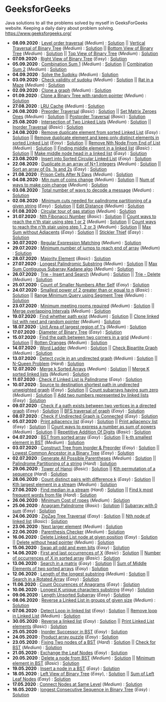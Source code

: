 # GeeksforGeeks
Java solutions to all the problems solved by myself in GeeksForGeeks website. Keeping a daily dairy about problem solving.
https://www.geeksforgeeks.org/

* **08.09.2020** : 	[Level order traversal](https://practice.geeksforgeeks.org/problems/level-order-traversal/1) (*Medium*) : [Solution](https://github.com/sushovankarmakar/GeeksforGeeks/blob/master/2.%20Easy/src/Tree_LevelOrderTraversal.java) || [Vertical Traversal of Binary Tree](https://practice.geeksforgeeks.org/problems/print-a-binary-tree-in-vertical-order/1) (*Medium*) : [Solution](https://github.com/sushovankarmakar/GeeksforGeeks/blob/master/3.%20Medium/src/Tree_VerticalTraversalOfBinaryTree.java) || [Bottom View of Binary Tree](https://practice.geeksforgeeks.org/problems/bottom-view-of-binary-tree/1/) (*Medium*) : [Solution](https://github.com/sushovankarmakar/GeeksforGeeks/blob/master/3.%20Medium/src/Tree_BottomViewOfBinaryTree.java) || [Top View of Binary Tree](https://practice.geeksforgeeks.org/problems/top-view-of-binary-tree/1/) (*Medium*) : [Solution](https://github.com/sushovankarmakar/GeeksforGeeks/blob/master/3.%20Medium/src/Tree_TopViewOfBinaryTree.java)
* **07.09.2020** : 	[Right View of Binary Tree](https://practice.geeksforgeeks.org/problems/right-view-of-binary-tree/1) (*Easy*) : [Solution](https://github.com/sushovankarmakar/GeeksforGeeks/blob/master/2.%20Easy/src/Tree_RightViewOfBinaryTree.java)
* **05.09.2020** : 	[Combination Sum 1](https://practice.geeksforgeeks.org/problems/combination-sum/0) (*Medium*) : [Solution](https://github.com/sushovankarmakar/GeeksforGeeks/blob/master/3.%20Medium/src/Backtracking_CombinationSum1.java) || [Combination Sum 2](https://practice.geeksforgeeks.org/problems/combination-sum-part-2/0/) (*Medium*) : [Solution](https://github.com/sushovankarmakar/GeeksforGeeks/blob/master/3.%20Medium/src/Backtracking_CombinationSum2.java)
* **04.09.2020** : 	[Solve the Sudoku](https://practice.geeksforgeeks.org/problems/solve-the-sudoku/0) (*Medium*) : [Solution](https://github.com/sushovankarmakar/GeeksforGeeks/blob/master/4.%20Hard/src/Backtracking_SudokuSolver.java)
* **03.09.2020** : 	[Check validity of sudoku](https://practice.geeksforgeeks.org/problems/is-sudoku-valid/0/) (*Medium*) : [Solution](https://github.com/sushovankarmakar/GeeksforGeeks/blob/master/3.%20Medium/src/Arrays_CheckValidityOfSudoku.java) || [Rat in a Maze](https://practice.geeksforgeeks.org/problems/rat-in-a-maze-problem/1) (*Medium*) : [Solution](https://github.com/sushovankarmakar/GeeksforGeeks/blob/master/3.%20Medium/src/Backtracking_RatInAMaze.java)
* **02.09.2020** : 	[Clone a graph](https://leetcode.com/problems/clone-graph/) (*Medium*) : [Solution](https://github.com/sushovankarmakar/GeeksforGeeks/blob/master/3.%20Medium/src/Graph_CloneConnectedUndirectedGraph.java)
* **01.09.2020** : 	[Clone a Binary Tree with random pointer](https://practice.geeksforgeeks.org/problems/clone-a-binary-tree/1) (*Medium*) : [Solution](https://github.com/sushovankarmakar/GeeksforGeeks/blob/master/3.%20Medium/src/Tree_CloneBinaryTreeWithRandomPointer.java)
* **27.08.2020** : 	[LRU Cache](https://practice.geeksforgeeks.org/problems/lru-cache/1) (*Medium*) : [Solution](https://github.com/sushovankarmakar/GeeksforGeeks/blob/master/3.%20Medium/src/LL_LRUCache.java)
* **26.08.2020** : 	[Preorder Traversal](https://practice.geeksforgeeks.org/problems/preorder-traversal/1/) (*Basic*) : [Solution](https://github.com/sushovankarmakar/GeeksforGeeks/blob/master/1.%20Basic/src/Tree_BinaryTreePreOrderTraversal.java) || [Set Matrix Zeroes Ones](https://practice.geeksforgeeks.org/problems/boolean-matrix-problem/0) (*Medium*) : [Solution](https://github.com/sushovankarmakar/GeeksforGeeks/blob/master/3.%20Medium/src/Arrays_BooleanSetMatrixZerosOnes.java) || [Postorder Traversal](https://practice.geeksforgeeks.org/problems/postorder-traversal/1/) (*Basic*) : [Solution](https://github.com/sushovankarmakar/GeeksforGeeks/blob/master/1.%20Basic/src/Tree_BinaryTreePostOrderTraversal.java)
* **25.08.2020** : 	[Intersection of Two Linked Lists](https://practice.geeksforgeeks.org/problems/intersection-point-in-y-shapped-linked-lists/1) (*Medium*) : [Solution](https://github.com/sushovankarmakar/GeeksforGeeks/blob/master/3.%20Medium/src/LL_IntersectionPointOfTwoLL.java) || [Inorder Traversal](https://practice.geeksforgeeks.org/problems/inorder-traversal/1) (*Basic*) : [Solution](https://github.com/sushovankarmakar/GeeksforGeeks/blob/master/1.%20Basic/src/Tree_BinaryTreeInOrderTraversal.java)
* **24.08.2020** : 	[Remove duplicate element from sorted Linked List](https://practice.geeksforgeeks.org/problems/remove-duplicate-element-from-sorted-linked-list/1) (*Easy*) : [Solution](https://github.com/sushovankarmakar/GeeksforGeeks/blob/master/2.%20Easy/src/LL_RemoveDuplicateInSortedLL.java) || [Remove duplicate element and keep only distinct elements in sorted Linked List](https://leetcode.com/problems/remove-duplicates-from-sorted-list-ii/) (*Easy*) : [Solution](https://github.com/sushovankarmakar/GeeksforGeeks/blob/master/2.%20Easy/src/LL_RemoveDuplicateKeepOnlyDistinctSortedLL.java) || [Remove Nth Node From End of List](https://leetcode.com/problems/remove-nth-node-from-end-of-list/) (*Medium*) : [Solution](https://github.com/sushovankarmakar/GeeksforGeeks/blob/master/3.%20Medium/src/LL_RemoveNthNodeFromEndOfLL.java) || [Finding middle element in a linked list](https://practice.geeksforgeeks.org/problems/finding-middle-element-in-a-linked-list/1) (*Basic*) : [Solution](https://github.com/sushovankarmakar/GeeksforGeeks/blob/master/1.%20Basic/src/LL_FindMiddleOfLL.java) || [Make middle node head in a linked list](https://www.geeksforgeeks.org/make-middle-node-head-linked-list/) (*Easy*) : [Solution](https://github.com/sushovankarmakar/GeeksforGeeks/blob/master/2.%20Easy/src/LL_MakeMiddleNodeHeadOfLL.java)
* **23.08.2020** : 	[Insert into Sorted Circular Linked List](https://practice.geeksforgeeks.org/problems/sorted-insert-for-circular-linked-list/1) (*Easy*) : [Solution](https://github.com/sushovankarmakar/GeeksforGeeks/blob/master/2.%20Easy/src/LL_InsertIntoSortedCircularLL.java)
* **22.08.2020** : 	[Duplicate in an array of N+1 integers](https://leetcode.com/problems/find-the-duplicate-number/) (*Medium*) : [Solution](https://github.com/sushovankarmakar/GeeksforGeeks/blob/master/3.%20Medium/src/Arrays_FindDuplicateInArrayOfNPlusOneIntegers.java) || [Sort an array of 0s, 1s and 2s](https://practice.geeksforgeeks.org/problems/sort-an-array-of-0s-1s-and-2s/0) (*Easy*) : [Solution](https://github.com/sushovankarmakar/GeeksforGeeks/blob/master/2.%20Easy/src/Arrays_SortArrayOf0s1s2s_DutchNationalFlagAlgo.java)
* **21.08.2020** : 	[Prison Cells After N Days](https://leetcode.com/problems/prison-cells-after-n-days/) (*Medium*) : [Solution](https://github.com/sushovankarmakar/GeeksforGeeks/blob/master/3.%20Medium/src/Arrays_PrisonCellsAfterNDays.java)
* **04.08.2020** : 	[Min num of coins change](https://practice.geeksforgeeks.org/problems/number-of-coins/0) (*Medium*) : [Solution](https://github.com/sushovankarmakar/GeeksforGeeks/blob/master/3.%20Medium/src/DP_MinNumOfCoinChange.java) || [Num of ways to make coin change](https://practice.geeksforgeeks.org/problems/coin-change/0/) (*Medium*) : [Solution](https://github.com/sushovankarmakar/GeeksforGeeks/blob/master/3.%20Medium/src/DP_NumWaysOfCoinChange.java)
* **03.08.2020** : 	[Total number of ways to decode a message](https://practice.geeksforgeeks.org/problems/total-decoding-messages/0) (*Medium*) : [Solution](https://github.com/sushovankarmakar/GeeksforGeeks/blob/master/3.%20Medium/src/DP_NumWaysDecodeMessage.java)
* **02.08.2020** : 	[Minimum cuts needed for palindrome partitioning of a given string](https://practice.geeksforgeeks.org/problems/palindromic-patitioning/0) (*Easy*) : [Solution](https://github.com/sushovankarmakar/GeeksforGeeks/blob/master/2.%20Easy/src/DP_MinCutsForPalindromicPartitioning.java) || [Edit Distance](https://practice.geeksforgeeks.org/problems/edit-distance/0) (*Medium*) : [Solution](https://github.com/sushovankarmakar/GeeksforGeeks/blob/master/3.%20Medium/src/DP_EditDistance.java)
* **01.08.2020** : 	[Circular tour of gas station](https://practice.geeksforgeeks.org/problems/circular-tour/1) (*Medium*) : [Solution](https://github.com/sushovankarmakar/GeeksforGeeks/blob/master/3.%20Medium/src/Arrays_CircularTourOfGasStation.java)
* **31.07.2020** : 	[Nth Fibonacci Number](https://practice.geeksforgeeks.org/problems/nth-fibonacci-number/0) (*Basic*) : [Solution](https://github.com/sushovankarmakar/GeeksforGeeks/blob/master/1.%20Basic/src/Math_NthFibonacciNum.java) || [Count ways to reach the n'th stair using step 1 or 2](https://practice.geeksforgeeks.org/problems/count-ways-to-reach-the-nth-stair/0) (*Medium*) : [Solution](https://github.com/sushovankarmakar/GeeksforGeeks/blob/master/3.%20Medium/src/DP_CountWaysToReachNthStairUsing12Steps.java) || [Count ways to reach the n'th stair using step 1, 2 or 3](https://www.geeksforgeeks.org/count-ways-reach-nth-stair-using-step-1-2-3/) (*Medium*) : [Solution](https://github.com/sushovankarmakar/GeeksforGeeks/blob/master/3.%20Medium/src/DP_CountWaysToReachNthStairUsing123Steps.java) || [Max Sum without Adjacents](https://practice.geeksforgeeks.org/problems/max-sum-without-adjacents/0) (*Easy*) : [Solution](https://github.com/sushovankarmakar/GeeksforGeeks/blob/master/2.%20Easy/src/DP_MaxSumWithoutAdjacents.java) || [Stickler Thief](https://practice.geeksforgeeks.org/problems/stickler-theif/0) (*Easy*) : [Solution](https://github.com/sushovankarmakar/GeeksforGeeks/blob/master/2.%20Easy/src/DP_SticklerThief.java)
* **30.07.2020** : 	[Regular Expression Matching](https://leetcode.com/problems/regular-expression-matching/) (*Medium*) : [Solution](https://github.com/sushovankarmakar/GeeksforGeeks/blob/master/3.%20Medium/src/DP_RegularExpressionMatching.java)
* **29.07.2020** : 	[Minimum number of jumps to reach end of array](https://practice.geeksforgeeks.org/problems/minimum-number-of-jumps/0) (*Medium*) : [Solution](https://github.com/sushovankarmakar/GeeksforGeeks/blob/master/3.%20Medium/src/Greedy_MinNumOfJumpsToReachEnd.java)
* **28.07.2020** : 	[Majority Element](https://practice.geeksforgeeks.org/problems/majority-element/0) (*Basic*) : [Solution](https://github.com/sushovankarmakar/GeeksforGeeks/blob/master/1.%20Basic/src/Arrays_MajorityElement.java)
* **27.07.2020** : 	[Longest Palindromic Substring](https://practice.geeksforgeeks.org/problems/longest-palindrome-in-a-string/0) (*Medium*) : [Solution](https://github.com/sushovankarmakar/GeeksforGeeks/blob/master/3.%20Medium/src/Strings_LongestPalindromeSubString.java) || [Max Sum Contiguous Subarray Kadane algo](https://practice.geeksforgeeks.org/problems/kadanes-algorithm/0) (*Medium*) : [Solution](https://github.com/sushovankarmakar/GeeksforGeeks/blob/master/3.%20Medium/src/DP_ContiguousSubArrayMaxSumKadaneAlgo.java) 
* **26.07.2020** : 	[Trie - Insert and Search](https://practice.geeksforgeeks.org/problems/trie-insert-and-search/0) (*Medium*) : [Solution](https://github.com/sushovankarmakar/GeeksforGeeks/blob/master/3.%20Medium/src/Trie_InsertSearchDelete.java) || [Trie - Delete](https://practice.geeksforgeeks.org/problems/trie-delete/1) (*Medium*) : [Solution](https://github.com/sushovankarmakar/GeeksforGeeks/blob/master/3.%20Medium/src/Trie_InsertSearchDelete.java)
* **25.07.2020** : 	[Count of Smaller Numbers After Self](https://practice.geeksforgeeks.org/problems/count-smaller-elements/0) (*Easy*) : [Solution](https://github.com/sushovankarmakar/GeeksforGeeks/blob/master/2.%20Easy/src/Arrays_CountSmallerElementsOnRightSide.java)
* **24.07.2020** : 	[Smallest power of 2 greater than or equal to n](https://practice.geeksforgeeks.org/problems/smallest-power-of-2-greater-than-or-equal-to-n/0) (*Basic*) : [Solution](https://github.com/sushovankarmakar/GeeksforGeeks/blob/master/1.%20Basic/src/Bit_SmallestPowOf2GreaterOrEqualN.java) || [Range Minimum Query using Segment Tree](https://practice.geeksforgeeks.org/problems/range-minimum-query/1) (*Medium*) : [Solution](https://github.com/sushovankarmakar/GeeksforGeeks/blob/master/3.%20Medium/src/SegmentTree_RangeMinimumQuery.java)
* **23.07.2020** : 	[Minimum meeting rooms required](https://www.lintcode.com/problem/meeting-rooms-ii/description) (*Medium*) : [Solution](https://github.com/sushovankarmakar/GeeksforGeeks/blob/master/3.%20Medium/src/Heap_MeetingRoom.java) || [Merge overlapping Intervals](https://practice.geeksforgeeks.org/problems/overlapping-intervals/0) (*Medium*) : [Solution](https://github.com/sushovankarmakar/GeeksforGeeks/blob/master/3.%20Medium/src/Arrays_MergeOverlappingIntervals.java)
* **19.07.2020** : 	[Find whether path exist](https://practice.geeksforgeeks.org/problems/find-whether-path-exist/0/) (*Medium*) : [Solution](https://github.com/sushovankarmakar/GeeksforGeeks/blob/master/3.%20Medium/src/Graph_FindWhetherPathExists.java) || [Clone linked list with next and random pointer](https://practice.geeksforgeeks.org/problems/clone-a-linked-list-with-next-and-random-pointer/1) (*Medium*) : [Solution](https://github.com/sushovankarmakar/GeeksforGeeks/blob/master/3.%20Medium/src/LL_CloneLLWithNextAndRandomPtr.java)
* **18.07.2020** : 	[Unit Area of largest region of 1's](https://practice.geeksforgeeks.org/problems/length-of-largest-region-of-1s/0) (*Medium*) : [Solution](https://github.com/sushovankarmakar/GeeksforGeeks/blob/master/3.%20Medium/src/Graph_UnitAreaOfLargestRegionOfOnes.java)
* **17.07.2020** : 	[Diameter of Binary Tree](https://practice.geeksforgeeks.org/problems/diameter-of-binary-tree/1) (*Easy*) : [Solution](https://github.com/sushovankarmakar/GeeksforGeeks/blob/master/2.%20Easy/src/Tree_DiameterOfBinaryTree.java)
* **15.07.2020** : 	[Find the path between two corners in a grid](https://www.geeksforgeeks.org/minimum-distance-to-the-corner-of-a-grid-from-source/) (*Medium*) : [Solution](https://github.com/sushovankarmakar/GeeksforGeeks/blob/master/3.%20Medium/src/Graph_PathBetweenTwoCornersGrid.java) || [Rotten Oranges](https://practice.geeksforgeeks.org/problems/rotten-oranges/0) (*Medium*) : [Solution](https://github.com/sushovankarmakar/GeeksforGeeks/blob/master/3.%20Medium/src/Graph_RottenOranges.java)
* **14.07.2020** : 	[Word Ladder](https://practice.geeksforgeeks.org/problems/word-ladder/1) (*Medium*) : [Solution](https://github.com/sushovankarmakar/GeeksforGeeks/blob/master/3.%20Medium/src/Graph_WordLadder.java) || [Check Bipartite Graph](https://practice.geeksforgeeks.org/problems/bipartite-graph/1) (*Medium*) : [Solution](https://github.com/sushovankarmakar/GeeksforGeeks/blob/master/3.%20Medium/src/Graph_CheckIsBipartiteGraph.java)
* **13.07.2020** : 	[Detect cycle in an undirected graph](https://practice.geeksforgeeks.org/problems/detect-cycle-in-an-undirected-graph/1) (*Medium*) : [Solution](https://github.com/sushovankarmakar/GeeksforGeeks/blob/master/3.%20Medium/src/Graph_DetectCycleInUndirectedGraph.java) || [N-Queen Problem](https://practice.geeksforgeeks.org/problems/n-queen-problem/0) (*Hard*) : [Solution](https://github.com/sushovankarmakar/GeeksforGeeks/blob/master/4.%20Hard/src/Backtracking_NQueenProblem.java)  
* **12.07.2020** : 	[Merge k Sorted Arrays](https://practice.geeksforgeeks.org/problems/merge-k-sorted-arrays/1) (*Medium*) : [Solution](https://github.com/sushovankarmakar/GeeksforGeeks/blob/master/3.%20Medium/src/Heap_MergeKSortedArrays.java) || [Merge K sorted linked lists](https://practice.geeksforgeeks.org/problems/merge-k-sorted-linked-lists/1) (*Medium*) : [Solution](https://github.com/sushovankarmakar/GeeksforGeeks/blob/master/3.%20Medium/src/Heap_MergeKSortedLL.java)
* **11.07.2020** : 	[Check if Linked List is Palindrome](https://practice.geeksforgeeks.org/problems/check-if-linked-list-is-pallindrome/1/) (*Easy*) : [Solution](https://github.com/sushovankarmakar/GeeksforGeeks/blob/master/2.%20Easy/src/LL_LinkedListIsPalindrome.java)
* **10.07.2020** : 	[Source to destination shortest path in undirected unweighted graph](https://www.geeksforgeeks.org/shortest-path-unweighted-graph/) (*Easy*) : [Solution](https://github.com/sushovankarmakar/GeeksforGeeks/blob/master/2.%20Easy/src/Graph_ShortestPath.java) || [Count subarrays having sum zero](https://practice.geeksforgeeks.org/problems/zero-sum-subarrays/0/) (*Medium*) : [Solution](https://github.com/sushovankarmakar/GeeksforGeeks/blob/master/3.%20Medium/src/Hash_PrintAllZeroSumSubArrays.java) || [Add two numbers represented by linked lists](https://practice.geeksforgeeks.org/problems/add-two-numbers-represented-by-linked-lists/1) (*Easy*) : [Solution](https://github.com/sushovankarmakar/GeeksforGeeks/blob/master/2.%20Easy/src/LL_AddTwoNumRepresentedByLL.java) 
* **09.07.2020** : 	[Check if a path exists between two vertices in a directed graph](https://www.geeksforgeeks.org/find-if-there-is-a-path-between-two-vertices-in-a-given-graph/) (*Easy*) : [Solution](https://github.com/sushovankarmakar/GeeksforGeeks/blob/master/2.%20Easy/src/Graph_CheckIfARouteExistsBetweenNodes.java) || [BFS traversal of graph](https://practice.geeksforgeeks.org/problems/bfs-traversal-of-graph/1) (*Easy*) : [Solution](https://github.com/sushovankarmakar/GeeksforGeeks/blob/master/2.%20Easy/src/Graph_BFSTraversalOfGraph.java) 
* **08.07.2020** : 	[Check if Undirected Graph is Connected](https://thecodingsimplified.com/check-if-undirected-graph-is-connected/) (*Easy*) : [Solution](https://github.com/sushovankarmakar/GeeksforGeeks/blob/master/2.%20Easy/src/Graph_CheckIfUndirectedGraphIsConnected.java)
* **05.07.2020** : 	[Print adjacency list](https://practice.geeksforgeeks.org/problems/print-adjacency-list/0) (*Easy*) : [Solution](https://github.com/sushovankarmakar/GeeksforGeeks/blob/master/2.%20Easy/src/Graph_PrintAdjacencyList.java) || [Print adjacency list](https://practice.geeksforgeeks.org/problems/print-adjacency-list-1587115620/1) (*Easy*) : [Solution](https://github.com/sushovankarmakar/GeeksforGeeks/blob/master/2.%20Easy/src/Graph_PrintAdjacencyList1.java) || [Count ways to express a number as sum of powers](https://practice.geeksforgeeks.org/problems/express-as-sum-of-power-of-natural-numbers/0) (*Medium*) : [Solution](https://github.com/sushovankarmakar/GeeksforGeeks/blob/master/3.%20Medium/src/Recursion_WaysToExpressNumAsSumOfPowers.java) || [Repetitive Addition Of Digits](https://practice.geeksforgeeks.org/problems/repetitive-addition-of-digits/0) (*Basic*) : [Solution](https://github.com/sushovankarmakar/GeeksforGeeks/blob/master/1.%20Basic/src/Math_RepetitiveAdditionOfDigits.java)
* **04.07.2020** : 	[BST from sorted array](https://practice.geeksforgeeks.org/problems/array-to-bst/0) (*Easy*) : [Solution](https://github.com/sushovankarmakar/GeeksforGeeks/blob/master/2.%20Easy/src/BST_ArrayToBST.java) || [k-th smallest element in BST](https://practice.geeksforgeeks.org/problems/find-k-th-smallest-element-in-bst/1) (*Medium*) : [Solution](https://github.com/sushovankarmakar/GeeksforGeeks/blob/master/3.%20Medium/src/BST_KthSmallestElementInBST.java)
* **03.07.2020** : 	[Construct Tree from Inorder & Preorder](https://practice.geeksforgeeks.org/problems/construct-tree-1/1) (*Easy*) : [Solution](https://github.com/sushovankarmakar/GeeksforGeeks/blob/master/2.%20Easy/src/Tree_ConstructTreeFromInorderPreorder.java) || [Lowest Common Ancestor in a Binary Tree](https://practice.geeksforgeeks.org/problems/lowest-common-ancestor-in-a-binary-tree/1) (*Easy*) : [Solution](https://github.com/sushovankarmakar/GeeksforGeeks/blob/master/2.%20Easy/src/Tree_LowestCommonAncestorInBinaryTree.java)
* **02.07.2020** : 	[Generate All Possible Parentheses](https://practice.geeksforgeeks.org/problems/generate-all-possible-parentheses/1) (*Medium*) : [Solution](https://github.com/sushovankarmakar/GeeksforGeeks/blob/master/3.%20Medium/src/Backtracking_GenerateAllPossibleParentheses.java) || [Palindrome Partitioning of a string](https://www.geeksforgeeks.org/print-palindromic-partitions-string/) (*Hard*) : [Solution](https://github.com/sushovankarmakar/GeeksforGeeks/blob/master/4.%20Hard/src/Backtracking_PalindromePartitioning.java)
* **29.06.2020** : 	[Tower of Hanoi](https://practice.geeksforgeeks.org/problems/help-the-old-man/0) (*Basic*) : [Solution](https://github.com/sushovankarmakar/GeeksforGeeks/blob/master/1.%20Basic/src/Recursion_TowerOfHanoi.java) || [Kth permutation of a sequence](https://www.geeksforgeeks.org/find-the-k-th-permutation-sequence-of-first-n-natural-numbers/) (*Hard*) : [Solution](https://github.com/sushovankarmakar/GeeksforGeeks/blob/master/4.%20Hard/src/Recursion_KthPermutationOfSequence.java)
* **28.06.2020** : 	[Count distinct pairs with difference k](https://practice.geeksforgeeks.org/problems/count-distinct-pairs-with-difference-k/0) (*Easy*) : [Solution](https://github.com/sushovankarmakar/GeeksforGeeks/blob/master/2.%20Easy/src/Hash_CountDistinctPairsWithDiffK.java) || [Kth largest element in a stream](https://practice.geeksforgeeks.org/problems/kth-largest-element-in-a-stream/0) (*Medium*) : [Solution](https://github.com/sushovankarmakar/GeeksforGeeks/blob/master/3.%20Medium/src/Heap_KthLargestElementInStream.java) 
* **27.06.2020** : 	[Find median in a stream](https://practice.geeksforgeeks.org/problems/find-median-in-a-stream/0) (*Hard*) : [Solution](https://github.com/sushovankarmakar/GeeksforGeeks/blob/master/4.%20Hard/src/Heap_FindMedianInStream.java) || [Find k most frequent words from file](https://www.geeksforgeeks.org/find-the-k-most-frequent-words-from-a-file/) (*Hard*) : [Solution](https://github.com/sushovankarmakar/GeeksforGeeks/blob/master/4.%20Hard/src/Heap_FindKMostFrequentWordsInFile.java)
* **26.06.2020** : 	[Minimum Cost of ropes](https://practice.geeksforgeeks.org/problems/minimum-cost-of-ropes/0) (*Medium*) : [Solution](https://github.com/sushovankarmakar/GeeksforGeeks/blob/master/3.%20Medium/src/Heap_MinimumCostOfRopes.java)
* **25.06.2020** : 	[Anagram Palindrome](https://practice.geeksforgeeks.org/problems/anagram-palindrome/0) (*Basic*) : [Solution](https://github.com/sushovankarmakar/GeeksforGeeks/blob/master/1.%20Basic/src/Hash_AnagramPalindrome.java) || [Subarray with 0 sum](https://practice.geeksforgeeks.org/problems/subarray-with-0-sum/0) (*Easy*) : [Solution](https://github.com/sushovankarmakar/GeeksforGeeks/blob/master/2.%20Easy/src/Hash_SubArrayWithZeroSum.java)
* **24.06.2020** : 	[ZigZag Tree Traversal](https://practice.geeksforgeeks.org/problems/zigzag-tree-traversal/1) (*Easy*) : [Solution](https://github.com/sushovankarmakar/GeeksforGeeks/blob/master/2.%20Easy/src/Tree_ZigZagBinaryTreeTraversal.java) || [Nth node of linked list](https://practice.geeksforgeeks.org/problems/node-at-a-given-index-in-linked-list/1) (*Basic*) : [Solution](https://github.com/sushovankarmakar/GeeksforGeeks/blob/master/2.%20Easy/src/Tree_ZigZagBinaryTreeTraversal.java)
* **23.06.2020** : 	[Next larger element](https://practice.geeksforgeeks.org/problems/next-larger-element/0) (*Medium*) : [Solution](https://github.com/sushovankarmakar/GeeksforGeeks/blob/master/3.%20Medium/src/Stack_NextLargerElement.java)
* **22.06.2020** : 	[Parenthesis Checker](https://practice.geeksforgeeks.org/problems/parenthesis-checker/0) (*Medium*) : [Solution](https://github.com/sushovankarmakar/GeeksforGeeks/blob/master/3.%20Medium/src/Stack_ParenthesisChecker.java)
* **16.06.2020** : 	[Delete Linked List node at given position](https://practice.geeksforgeeks.org/problems/delete-a-node-in-single-linked-list/1) (*Easy*) : [Solution](https://github.com/sushovankarmakar/GeeksforGeeks/blob/master/2.%20Easy/src/LL_DeleteSingleLLNodeAtGivenPos.java) || [Delete without head pointer](https://practice.geeksforgeeks.org/problems/delete-without-head-pointer/1) (*Medium*) : [Solution](https://github.com/sushovankarmakar/GeeksforGeeks/blob/master/3.%20Medium/src/LL_DeleteLLNodeWithoutHeadPointer.java)
* **15.06.2020** : 	[Swap all odd and even bits](https://practice.geeksforgeeks.org/problems/swap-all-odd-and-even-bits/0) (*Easy*) : [Solution](https://github.com/sushovankarmakar/GeeksforGeeks/blob/master/2.%20Easy/src/BitMagic_SwapAllOddEvenBits.java)
* **14.06.2020** : 	[First and last occurrences of X](https://practice.geeksforgeeks.org/problems/first-and-last-occurrences-of-x/0) (*Basic*) : [Solution](https://github.com/sushovankarmakar/GeeksforGeeks/blob/master/1.%20Basic/src/Searching_FirstAndLastOccurrencesOfX.java) || [Number of occurrences of X in sorted array](https://practice.geeksforgeeks.org/problems/number-of-occurrence/0) (*Basic*) : [Solution](https://github.com/sushovankarmakar/GeeksforGeeks/blob/master/1.%20Basic/src/Searching_NumberOfOccurrence.java)
* **13.06.2020** : 	[Search in a matrix](https://practice.geeksforgeeks.org/problems/search-in-a-matrix/0) (*Easy*) : [Solution](https://github.com/sushovankarmakar/GeeksforGeeks/blob/master/2.%20Easy/src/Searching_SearchInAMatrix.java) || [Sum of Middle Elements of two sorted arrays](https://practice.geeksforgeeks.org/problems/sum-of-middle-elements-of-two-sorted-arrays/0/) (*Easy*) : [Solution](https://github.com/sushovankarmakar/GeeksforGeeks/blob/master/2.%20Easy/src/DivConquer_SumOfMidElementsOfTwoSortedArr.java)
* **12.06.2020** : 	[Length of the longest substring](https://practice.geeksforgeeks.org/problems/length-of-the-longest-substring/0) (*Medium*) : [Solution](https://github.com/sushovankarmakar/GeeksforGeeks/blob/master/3.%20Medium/src/SlidingWin_LenOfLongestSubstringNoRepChars.java) ||
					[Search in a Rotated Array](https://practice.geeksforgeeks.org/problems/search-in-a-rotated-array/0) (*Easy*) : [Solution](https://github.com/sushovankarmakar/GeeksforGeeks/blob/master/2.%20Easy/src/SearchInRotatedArray.java) 
* **11.06.2020** : 	[Count Occurences of Anagrams](https://practice.geeksforgeeks.org/problems/count-occurences-of-anagrams/0) (*Easy*) : [Solution](https://github.com/sushovankarmakar/GeeksforGeeks/blob/master/2.%20Easy/src/SlidingWin_CountOccurrencesOfAnagrams.java)
* **10.06.2020** : 	[Longest K unique characters substring](https://practice.geeksforgeeks.org/problems/longest-k-unique-characters-substring/0) (*Easy*) : [Solution](https://github.com/sushovankarmakar/GeeksforGeeks/blob/master/2.%20Easy/src/SlidingWin_LongestKUniqueCharsSubStr.java)
* **09.06.2020** : 	[Length Unsorted Subarray](https://practice.geeksforgeeks.org/problems/length-unsorted-subarray/0) (*Easy*) : [Solution](https://github.com/sushovankarmakar/GeeksforGeeks/blob/master/2.%20Easy/src/Array_LengthUnsortedSubArray.java)
* **08.06.2020** : 	[Reverse a Linked List in groups of given size](https://practice.geeksforgeeks.org/problems/reverse-a-linked-list-in-groups-of-given-size/1) (*Medium*) : [Solution](https://github.com/sushovankarmakar/GeeksforGeeks/blob/master/3.%20Medium/src/LL_ReverseLinkedListGroupsOfSizeK.java)
* **07.06.2020** : 	[Detect Loop in linked list](https://practice.geeksforgeeks.org/problems/detect-loop-in-linked-list/1/) (*Easy*) : [Solution](https://github.com/sushovankarmakar/GeeksforGeeks/blob/master/2.%20Easy/src/LL_DetectLoopInLinkedList.java) ||
					[Remove loop in Linked List](https://practice.geeksforgeeks.org/problems/remove-loop-in-linked-list/1/) (*Medium*) : [Solution](https://github.com/sushovankarmakar/GeeksforGeeks/blob/master/3.%20Medium/src/LL_RemoveLoopInLinkedList.java)
* **30.05.2020** : 	[Reverse a linked list](https://practice.geeksforgeeks.org/problems/reverse-a-linked-list/1) (*Easy*) : [Solution](https://github.com/sushovankarmakar/GeeksforGeeks/blob/master/2.%20Easy/src/LL_ReverseLinkedList.java) ||
					[Print Linked List elements](https://practice.geeksforgeeks.org/problems/print-linked-list-elements/1) (*Basic*) : [Solution](https://github.com/sushovankarmakar/GeeksforGeeks/blob/master/1.%20Basic/src/LL_PrintLinkedList.java)
* **25.05.2020** : 	[Inorder Successor in BST](https://practice.geeksforgeeks.org/problems/inorder-successor-in-bst/1) (*Easy*) : [Solution](https://github.com/sushovankarmakar/GeeksforGeeks/blob/master/2.%20Easy/src/BST_InorderSuccessorInBST.java)
* **24.05.2020** : 	[Product array puzzle](https://practice.geeksforgeeks.org/problems/product-array-puzzle/0) (*Easy*) : [Solution](https://github.com/sushovankarmakar/GeeksforGeeks/blob/master/2.%20Easy/src/ArraysMathematical_ProductArrayPuzzle.java)
* **23.05.2020** : 	[Fixing Two nodes of a BST](https://practice.geeksforgeeks.org/problems/fixed-two-nodes-of-a-bst/1) (*Hard*) : [Solution](https://github.com/sushovankarmakar/GeeksforGeeks/blob/master/4.%20Hard/src/BST_FixingTwoNodesOfBST.java) || 
					[Check for BST](https://practice.geeksforgeeks.org/problems/check-for-bst/1) (*Medium*) : [Solution](https://github.com/sushovankarmakar/GeeksforGeeks/blob/master/3.%20Medium/src/BST_CheckForBST.java)
* **21.05.2020** : 	[Exchange the Leaf Nodes](https://practice.geeksforgeeks.org/problems/exchange-the-leaf-nodes/1) (*Easy*) : [Solution](https://github.com/sushovankarmakar/GeeksforGeeks/blob/master/2.%20Easy/src/Tree_ExchangeTheLeafNodes.java)
* **20.05.2020** : 	[Delete a node from BST](https://practice.geeksforgeeks.org/problems/delete-a-node-from-bst/1/) (*Medium*) : [Solution](https://github.com/sushovankarmakar/GeeksforGeeks/blob/master/3.%20Medium/src/BST_DeleteNodeFromBST.java) ||
					[Minimum element in BST](https://practice.geeksforgeeks.org/problems/minimum-element-in-bst/1/) (*Basic*) : [Solution](https://github.com/sushovankarmakar/GeeksforGeeks/blob/master/1.%20Basic/src/BST_MinimumElementInBST.java)
* **19.05.2020** : 	[Insert a node in a BST](https://practice.geeksforgeeks.org/problems/insert-a-node-in-a-bst/1) (*Easy*) : [Solution](https://github.com/sushovankarmakar/GeeksforGeeks/blob/master/2.%20Easy/src/BST_InsertNodeInBST.java)
* **18.05.2020** : 	[Left View of Binary Tree](https://practice.geeksforgeeks.org/problems/left-view-of-binary-tree/1) (*Easy*), : [Solution](https://github.com/sushovankarmakar/GeeksforGeeks/blob/master/2.%20Easy/src/Tree_LeftViewOfBinaryTree.java) ||
					[Sum of Left Leaf Nodes](https://practice.geeksforgeeks.org/problems/sum-of-leaf-nodes/1) (*Easy*) : [Solution](https://github.com/sushovankarmakar/GeeksforGeeks/blob/master/2.%20Easy/src/Tree_SumOfLeafNodes.java)
* **17.05.2020** : 	[Connect Nodes at Same Level](https://practice.geeksforgeeks.org/problems/connect-nodes-at-same-level/1/) (*Medium*) : [Solution](https://github.com/sushovankarmakar/GeeksforGeeks/blob/master/3.%20Medium/src/Tree_ConnectNodesAtSameLevel.java)
* **16.05.2020** : 	[longest Consecutive Sequence in Binary Tree](https://practice.geeksforgeeks.org/problems/longest-consecutive-sequence-in-binary-tree/1) (*Easy*) : [Solution](https://github.com/sushovankarmakar/GeeksforGeeks/blob/master/2.%20Easy/src/Tree_LongestConsecutiveSequenceInBinaryTree.java)

